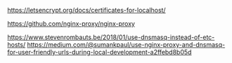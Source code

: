 https://letsencrypt.org/docs/certificates-for-localhost/

https://github.com/nginx-proxy/nginx-proxy

https://www.stevenrombauts.be/2018/01/use-dnsmasq-instead-of-etc-hosts/
https://medium.com/@sumankpaul/use-nginx-proxy-and-dnsmasq-for-user-friendly-urls-during-local-development-a2ffebd8b05d




